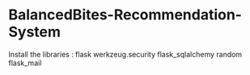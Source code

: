 # BalancedBites-Recommendation-System

Install the libraries :
flask
werkzeug.security
flask_sqlalchemy
random
flask_mail
